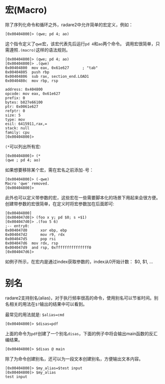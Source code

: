 # 宏(Macro)

除了序列化命令和循环之外，radare2中允许简单的宏定义，例如：
```
[0x00404800]> (qwe; pd 4; ao)
```

这个指令定义了`qwe`宏，该宏代表先后运行`pd 4`和`ao`两个命令。
调用宏很简单，只需遵照`.(macro)`这样的语法规则。

```
[0x00404800]> (qwe; pd 4; ao)
[0x00404800]> .(qwe)
0x00404800  mov eax, 0x61e627      ; "tab"
0x00404805  push rbp
0x00404806  sub rax, section_end.LOAD1
0x0040480c  mov rbp, rsp

address: 0x404800
opcode: mov eax, 0x61e627
prefix: 0
bytes: b827e66100
ptr: 0x0061e627
refptr: 0
size: 5
type: mov
esil: 6415911,rax,=
stack: null
family: cpu
[0x00404800]>
```

`(*`可以列出所有宏:
```
[0x00404800]> (*
(qwe ; pd 4; ao)
```

如果想要移除某个宏，需在宏名之前添加`-`号：
```
[0x00404800]> (-qwe)
Macro 'qwe' removed.
[0x00404800]>
```

此外也可以定义带参数的宏，这些宏在一些需要脚本化的场景下用起来会很方便。
创建带参数的宏很简单，在定义时将宏参数加在后面即可:
```
[0x00404800]
[0x004047d0]> (foo x y; pd $0; s +$1)
[0x004047d0]> .(foo 5 6)
;-- entry0:
0x004047d0      xor ebp, ebp
0x004047d2      mov r9, rdx
0x004047d5      pop rsi
0x004047d6	mov rdx, rsp
0x004047d9	and rsp, 0xfffffffffffffff0
[0x004047d6]>
```
如例子所示，在宏内是通过index获取参数的，index从0开始计数： $0, $1, ...

# 别名

radare2支持别名(alias)，对于执行频率很高的命令，使用别名可以节省时间。别名相关的用法在`$?`输出的结果中可以看到。

最常见的用法就是: `$alias=cmd`
```
[0x00404800]> $disas=pdf
```

上面的命令为`pdf`创建了一个别名`disas`，下面的例子中将会输出main函数的反汇编结果。
```
[0x00404800]> $disas @ main
```

除了为命令创建别名，还可以为一段文本创建别名，方便输出文本内容。
```
[0x00404800]> $my_alias=$test input
[0x00404800]> $my_alias
test input
```

